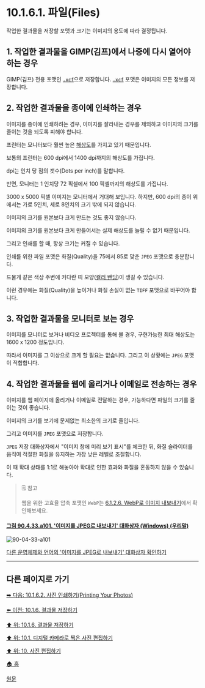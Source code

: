 # 10.1.6.1. 파일(Files)
작업한 결과물을 저장할 포맷과 크기는 이미지의 용도에 따라 결정됩니다.

<a id="10-01-06-01-s1"></a>

## 1. 작업한 결과물을 GIMP(김프)에서 나중에 다시 열어야 하는 경우
GIMP(김프) 전용 포맷인 [`.xcf`](./19-glossaryx-xcf.md)으로 저장합니다. [`.xcf`](./19-glossaryx-xcf.md) 포맷은 이미지의 모든 정보를 저장합니다.

<a id="10-01-06-01-s2"></a>

## 2. 작업한 결과물을 종이에 인쇄하는 경우
이미지를 종이에 인쇄하려는 경우, 이미지를 잘라내는 경우를 제외하고 이미지의 크기를 줄이는 것을 되도록 피해야 합니다.

프린터는 모니터보다 훨씬 높은 [해상도](./19-glossaryx-resolution.md)를 가지고 있기 때문입니다. 

보통의 프린터는 600 dpi에서 1400 dpi까지의 해상도를 가집니다. 

dpi는 인치 당 점의 갯수(Dots per inch)를 말합니다.

반면, 모니터는 1 인치당 72 픽셀에서 100 픽셀까지의 해상도를 가집니다.

3000 x 5000 픽셀 이미지는 모니터에서 거대해 보입니다. 하지만, 600 dpi의 종이 위에서는 가로 5인치, 세로 8인치의 크기 밖에 되지 않습니다.

이미지의 크기를 원본보다 크게 만드는 것도 좋지 않습니다. 

이미지의 크기를 원본보다 크게 만들어서는 실제 해상도를 늘릴 수 없기 때문입니다. 

그리고 인쇄를 할 때, 항상 크기는 커질 수 있습니다.

인쇄를 위한 파일 포맷은 화질(Quality)을 75에서 85로 맞춘 `JPEG` 포맷으로 충분합니다.

드물게 같은 색상 주변에 커다란 띠 모양([컬러 밴딩](./19-glossaryx-color_banding.md))이 생길 수 있습니다. 

이런 경우에는 화질(Quality)을 높이거나 화질 손실이 없는 `TIFF` 포맷으로 바꾸어야 합니다.

<a id="10-01-06-01-s3"></a>

## 3. 작업한 결과물을 모니터로 보는 경우
이미지를 모니터로 보거나 비디오 프로젝터를 통해 볼 경우, 구현가능한 최대 해상도는 1600 x 1200 정도입니다. 

따라서 이미지를 그 이상으로 크게 할 필요는 없습니다. 그리고 이 상황에는 `JPEG` 포맷이 적합합니다.

<a id="10-01-06-01-s4"></a>

## 4. 작업한 결과물을 웹에 올리거나 이메일로 전송하는 경우
이미지를 웹 페이지에 올리거나 이메일로 전달하는 경우, 가능하다면 파일의 크기를 줄이는 것이 좋습니다. 

이미지의 크기를 보기에 문제없는 최소한의 크기로 줄입니다. 

그리고 이미지를 `JPEG` 포맷으로 저장합니다. 

`JPEG` 저장 대화상자에서 "이미지 창에 미리 보기 표시"를 체크한 뒤, 화질 슬라이더를 움직여 적절한 화질을 유지하는 가장 낮은 레벨로 조절합니다. 

이 때 확대 상태를 1:1로 해놓아야 확대로 인한 효과와 화질을 혼동하지 않을 수 있습니다.

> 🗒️ 참고
> 
> 웹을 위한 고효율 압축 포맷인 `WebP`는 [6.1.2.6. WebP로 이미지 내보내기](./06-01-02-06-export_image_as_webp.md)에서 확인해보세요.

<a id="90-04-33-a101"></a>

#### [그림 90.4.33.a101. '이미지를 JPEG로 내보내기' 대화상자 (Windows) (우리말)](./90-04-0033-export_image_as_jpeg.md#90-04-33-a101)
![90-04-33-a101](https://github.com/wonder13662/gimp/assets/15767104/b1e96240-69ca-44e6-90a5-782059a2d383)

[다른 운영체제와 언어의 '이미지를 JPEG로 내보내기' 대화상자 확인하기](./90-04-0033-export_image_as_jpeg.md#90-04-33-a102)

***

## 다른 페이지로 가기

[➡️ 다음: 10.1.6.2. 사진 인쇄하기(Printing Your Photos)](./10-01-06-02-printing_your_photos.md)

[⬅️ 이전: 10.1.6. 결과물 저장하기](./10-01-06-00-saving_your_results.md)

[⬆️ 위: 10.1.6. 결과물 저장하기](./10-01-06-00-saving_your_results.md)

[⬆️ 위: 10.1. 디지털 카메라로 찍은 사진 편집하기](./10-01-00-working-with-digital-camera-photos.md)

[⬆️ 위: 10. 사진 편집하기](./10-00-enhancing-photographs.md)

[🏠 홈](./00-home.md)

[원문](https://docs.gimp.org/2.10/ko/gimp-imaging-photos.html#gimp-using-photography-files)
